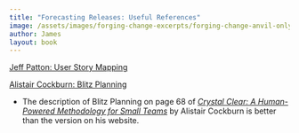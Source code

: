 ```yaml
---
title: "Forecasting Releases: Useful References"
image: /assets/images/forging-change-excerpts/forging-change-anvil-only.png
author: James
layout: book
---
```


[Jeff Patton: User Story Mapping](https://www.jpattonassociates.com/user-story-mapping/)

[Alistair Cockburn: Blitz Planning](https://alistair.cockburn.us/Blitz+Planning)
+ The description of Blitz Planning on page 68 of [*Crystal Clear: A Human-Powered Methodology for Small Teams*](https://www.amazon.com/Crystal-Clear-Human-Powered-Methodology-Small/dp/0201699478) by Alistair Cockburn is better than the version on his website.
